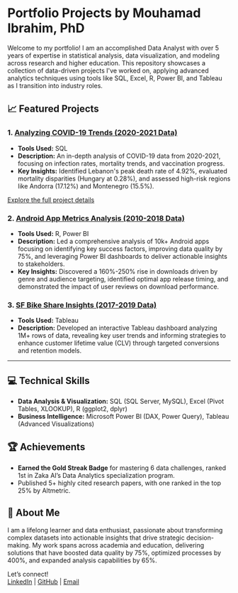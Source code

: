 # Portfolio Projects by Mouhamad Ibrahim, PhD

Welcome to my portfolio! I am an accomplished Data Analyst with over 5 years of expertise in statistical analysis, data visualization, and modeling across research and higher education. This repository showcases a collection of data-driven projects I've worked on, applying advanced analytics techniques using tools like SQL, Excel, R, Power BI, and Tableau as I transition into industry roles.

## 📈 Featured Projects

### 1. [Analyzing COVID-19 Trends (2020-2021 Data)](Analyzing%20COVID-19%20Trends%20(2020-2021%20Data)/README.md)
- **Tools Used:** SQL
- **Description:** An in-depth analysis of COVID-19 data from 2020-2021, focusing on infection rates, mortality trends, and vaccination progress. 
- **Key Insights:** Identified Lebanon's peak death rate of 4.92%, evaluated mortality disparities (Hungary at 0.28%), and assessed high-risk regions like Andorra (17.12%) and Montenegro (15.5%).

[Explore the full project details](Analyzing%20COVID-19%20Trends%20(2020-2021%20Data)/README.md)

### 2. [Android App Metrics Analysis (2010-2018 Data)](Android%20App%20Metrics%20Analysis%20(2010-2018%20Data)/README.md)
- **Tools Used:** R, Power BI
- **Description:** Led a comprehensive analysis of 10k+ Android apps focusing on identifying key success factors, improving data quality by 75%, and leveraging Power BI dashboards to deliver actionable insights to stakeholders.
- **Key Insights:** Discovered a 160%-250% rise in downloads driven by genre and audience targeting, identified optimal app release timing, and demonstrated the impact of user reviews on download performance.

### 3. [SF Bike Share Insights (2017-2019 Data)](link_to_project)
- **Tools Used:** Tableau
- **Description:** Developed an interactive Tableau dashboard analyzing 1M+ rows of data, revealing key user trends and informing strategies to enhance customer lifetime value (CLV) through targeted conversions and retention models.

---

## 💻 Technical Skills
- **Data Analysis & Visualization:** SQL (SQL Server, MySQL), Excel (Pivot Tables, XLOOKUP), R (ggplot2, dplyr)
- **Business Intelligence:** Microsoft Power BI (DAX, Power Query), Tableau (Advanced Visualizations)

## 🏆 Achievements
- **Earned the Gold Streak Badge** for mastering 6 data challenges, ranked 1st in Zaka AI’s Data Analytics specialization program.
- Published 5+ highly cited research papers, with one ranked in the top 25% by Altmetric.

## 📄 About Me
I am a lifelong learner and data enthusiast, passionate about transforming complex datasets into actionable insights that drive strategic decision-making. My work spans across academia and education, delivering solutions that have boosted data quality by 75%, optimized processes by 400%, and expanded analysis capabilities by 65%.

Let’s connect!  
[LinkedIn](https://www.linkedin.com/in/mouhamaadibrahim) | [GitHub](https://github.com/mouhamaadibrahim) | [Email](mailto:mouhamaad.ibrahim@gmail.com)
